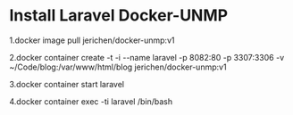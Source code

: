# Install Laravel Docker-UNMP  


1.docker image pull jerichen/docker-unmp:v1 

 
2.docker container create -t -i --name laravel -p 8082:80 -p 3307:3306 -v ~/Code/blog:/var/www/html/blog jerichen/docker-unmp:v1


3.docker container start laravel 


4.docker container exec -ti laravel /bin/bash
